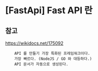 # [FastApi] Fast API 란

## 참고
<https://wikidocs.net/175092>


```
    API 를 만들기 가장 특화된 프레임워크이다.
    가장 빠르다. (NodeJS / GO 와 대등하다.) 
    API 문서가 자동으로 생성된다.
```
